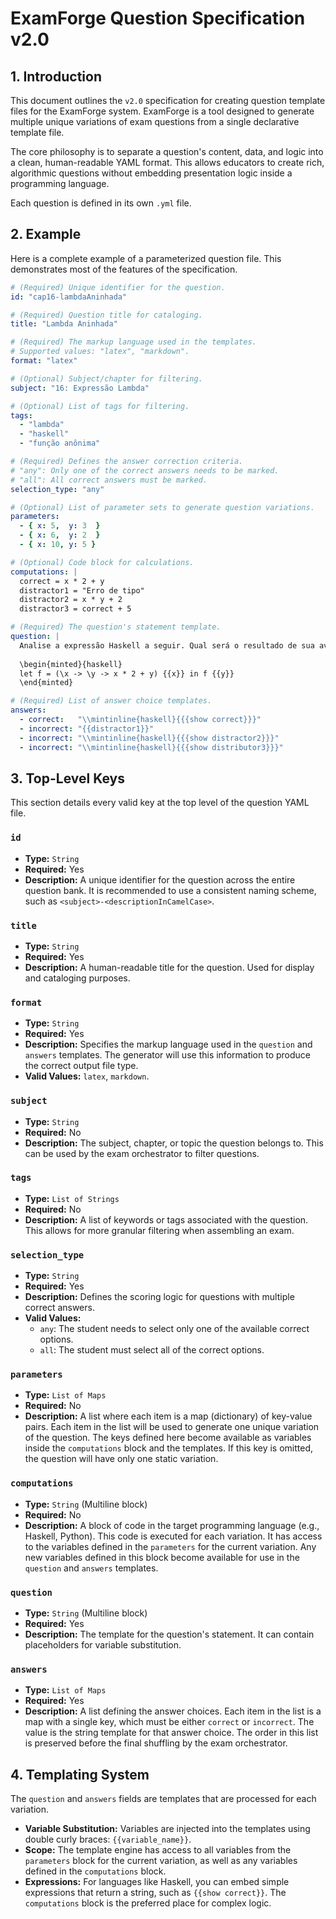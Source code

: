 # ExamForge Question Specification v2.0

## 1\. Introduction

This document outlines the `v2.0` specification for creating question template files for the ExamForge system. ExamForge is a tool designed to generate multiple unique variations of exam questions from a single declarative template file.

The core philosophy is to separate a question's content, data, and logic into a clean, human-readable YAML format. This allows educators to create rich, algorithmic questions without embedding presentation logic inside a programming language.

Each question is defined in its own `.yml` file.

## 2\. Example

Here is a complete example of a parameterized question file. This demonstrates most of the features of the specification.

```yaml
# (Required) Unique identifier for the question.
id: "cap16-lambdaAninhada"

# (Required) Question title for cataloging.
title: "Lambda Aninhada"

# (Required) The markup language used in the templates.
# Supported values: "latex", "markdown".
format: "latex"

# (Optional) Subject/chapter for filtering.
subject: "16: Expressão Lambda"

# (Optional) List of tags for filtering.
tags:
  - "lambda"
  - "haskell"
  - "função anônima"

# (Required) Defines the answer correction criteria.
# "any": Only one of the correct answers needs to be marked.
# "all": All correct answers must be marked.
selection_type: "any"

# (Optional) List of parameter sets to generate question variations.
parameters:
  - { x: 5,  y: 3  }
  - { x: 6,  y: 2  }
  - { x: 10, y: 5 }

# (Optional) Code block for calculations.
computations: |
  correct = x * 2 + y
  distractor1 = "Erro de tipo"
  distractor2 = x * y + 2
  distractor3 = correct + 5

# (Required) The question's statement template.
question: |
  Analise a expressão Haskell a seguir. Qual será o resultado de sua avaliação?
  
  \begin{minted}{haskell}
  let f = (\x -> \y -> x * 2 + y) {{x}} in f {{y}}
  \end{minted}

# (Required) List of answer choice templates.
answers:
  - correct:   "\\mintinline{haskell}{{{show correct}}}"
  - incorrect: "{{distractor1}}"
  - incorrect: "\\mintinline{haskell}{{{show distractor2}}}"
  - incorrect: "\\mintinline{haskell}{{{show distributor3}}}"
```

## 3\. Top-Level Keys

This section details every valid key at the top level of the question YAML file.

### `id`

  - **Type:** `String`
  - **Required:** Yes
  - **Description:** A unique identifier for the question across the entire question bank. It is recommended to use a consistent naming scheme, such as `<subject>-<descriptionInCamelCase>`.

### `title`

  - **Type:** `String`
  - **Required:** Yes
  - **Description:** A human-readable title for the question. Used for display and cataloging purposes.

### `format`

  - **Type:** `String`
  - **Required:** Yes
  - **Description:** Specifies the markup language used in the `question` and `answers` templates. The generator will use this information to produce the correct output file type.
  - **Valid Values:** `latex`, `markdown`.

### `subject`

  - **Type:** `String`
  - **Required:** No
  - **Description:** The subject, chapter, or topic the question belongs to. This can be used by the exam orchestrator to filter questions.

### `tags`

  - **Type:** `List of Strings`
  - **Required:** No
  - **Description:** A list of keywords or tags associated with the question. This allows for more granular filtering when assembling an exam.

### `selection_type`

  - **Type:** `String`
  - **Required:** Yes
  - **Description:** Defines the scoring logic for questions with multiple correct answers.
  - **Valid Values:**
      - `any`: The student needs to select only one of the available correct options.
      - `all`: The student must select all of the correct options.

### `parameters`

  - **Type:** `List of Maps`
  - **Required:** No
  - **Description:** A list where each item is a map (dictionary) of key-value pairs. Each item in the list will be used to generate one unique variation of the question. The keys defined here become available as variables inside the `computations` block and the templates. If this key is omitted, the question will have only one static variation.

### `computations`

  - **Type:** `String` (Multiline block)
  - **Required:** No
  - **Description:** A block of code in the target programming language (e.g., Haskell, Python). This code is executed for each variation. It has access to the variables defined in the `parameters` for the current variation. Any new variables defined in this block become available for use in the `question` and `answers` templates.

### `question`

  - **Type:** `String` (Multiline block)
  - **Required:** Yes
  - **Description:** The template for the question's statement. It can contain placeholders for variable substitution.

### `answers`

  - **Type:** `List of Maps`
  - **Required:** Yes
  - **Description:** A list defining the answer choices. Each item in the list is a map with a single key, which must be either `correct` or `incorrect`. The value is the string template for that answer choice. The order in this list is preserved before the final shuffling by the exam orchestrator.

## 4\. Templating System

The `question` and `answers` fields are templates that are processed for each variation.

  - **Variable Substitution:** Variables are injected into the templates using double curly braces: `{{variable_name}}`.
  - **Scope:** The template engine has access to all variables from the `parameters` block for the current variation, as well as any variables defined in the `computations` block.
  - **Expressions:** For languages like Haskell, you can embed simple expressions that return a string, such as `{{show correct}}`. The `computations` block is the preferred place for complex logic.